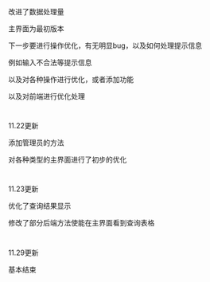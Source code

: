 改进了数据处理量

主界面为最初版本

下一步要进行操作优化，有无明显bug，以及如何处理提示信息

例如输入不合法等提示信息

以及对各种操作进行优化，或者添加功能

以及对前端进行优化处理

#
11.22更新

添加管理员的方法

对各种类型的主界面进行了初步的优化

#
11.23更新

优化了查询结果显示

修改了部分后端方法使能在主界面看到查询表格

#
11.29更新

基本结束
